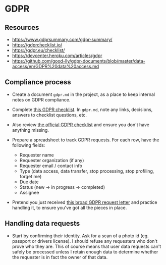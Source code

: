 # GDPR


## Resources

  * https://www.gdprsummary.com/gdpr-summary/
  * https://gdprchecklist.io/
  * https://gdpr.eu/checklist/
  * https://devcenter.heroku.com/articles/gdpr
  * https://github.com/good-lly/gdpr-documents/blob/master/data-access/en/GDPR%20data%20access.md


## Compliance process

  * Create a document `gdpr.md` in the project, as a place to keep internal notes on GDPR compliance.

  * Complete [this GDPR checklist](https://gdprchecklist.io/). In `gdpr.md`, note any links, decisions, answers to checklist questions, etc.

  * Also review [the official GDPR checklist](https://gdpr.eu/checklist/) and ensure you don't have anything missing.

  * Prepare a spreadsheet to track GDPR requests. For each row, have the following fields:
    - Requester name
    - Requester organization (if any)
    - Requester email / contact info
    - Type (data access, data transfer, stop processing, stop profiling, forget me)
    - Due date
    - Status (new -> in progress -> completed)
    - Assignee

  * Pretend you just received [this broad GDPR request letter](https://github.com/good-lly/gdpr-documents/blob/master/data-access/en/GDPR%20data%20access.md) and practice handling it, to ensure you've got all the pieces in place.


## Handling data requests

  * Start by confirming their identity. Ask for a scan of a photo id (eg. passport or drivers license). I should refuse any requesters who don't prove who they are. This of course means that user data requests can't safely be processed unless I retain enough data to determine whether the requester is in fact the owner of that data.

